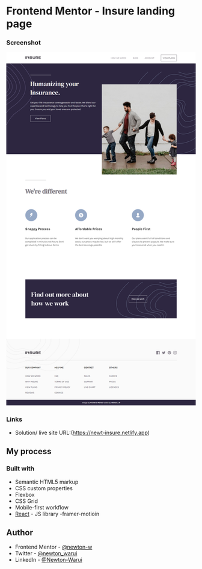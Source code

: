 # Frontend Mentor - Insure landing page

### Screenshot

![](./screenshot.png)



### Links

- Solution/ live site URL:(https://newt-insure.netlify.app)


## My process

### Built with

- Semantic HTML5 markup
- CSS custom properties
- Flexbox
- CSS Grid
- Mobile-first workflow
- [React](https://reactjs.org/) - JS library
-framer-motioin

## Author


- Frontend Mentor - [@newton-w](https://www.frontendmentor.io/profile/newton-w)
- Twitter - [@newton_warui](https://www.twitter.com/newton_warui)
- LinkedIn - [@Newton-Warui](https://www.linkedin.com/in/newton-warui-326917223/)

